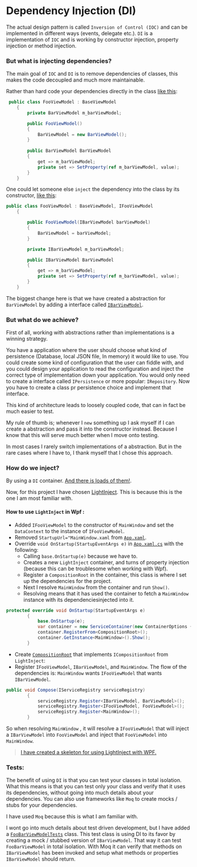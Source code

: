 # Dependency Injection (DI)
The actual design pattern is called ``Inversion of Control (IOC)`` and can be implemented in different ways (events, 
delegate etc.). ``DI`` is a implementation of `IOC` and is working by constructor injection, property injection or 
method 
injection.

### But what is injecting dependencies?
The main goal of ``IOC`` and `DI` is to remove dependencies of classes, this makes the code decoupled and much 
more maintainable. 

Rather than hard code your dependencies directly in the class [like this](ViewModels/NoDependencyInjection/FooViewModel.cs):

```c#
 public class FooViewModel : BaseViewModel
    {
        private BarViewModel m_barViewModel;

        public FooViewModel()
        {
            BarViewModel = new BarViewModel();
        }
        
        public BarViewModel BarViewModel    
        {
            get => m_barViewModel;
            private set => SetProperty(ref m_barViewModel, value);
        }
    }
```

One could let someone else `inject` the dependency into the class by its constructor, [like this](ViewModels/DependencyInjection/FooViewModel.cs):

````c#
public class FooViewModel : BaseViewModel, IFooViewModel
    {

        public FooViewModel(IBarViewModel barViewModel)
        {
            BarViewModel = barViewModel;
        }

        private IBarViewModel m_barViewModel;

        public IBarViewModel BarViewModel
        {
            get => m_barViewModel;
            private set => SetProperty(ref m_barViewModel, value);
        }
    }
````

The biggest change here is that we have created a abstraction for `BarViewModel` by adding a interface called 
[`IBarViewModel`](ViewModels/DependencyInjection/Interfaces/IBarViewModel.cs).

### But what do we achieve?
First of all, working with abstractions rather than implementations is a winning strategy. 

You have a application where the user should choose what kind of persistence (Database, local JSON file, In memory) it 
would like to use. You could create some kind of configuration that the user can fiddle with, and you could design your 
application to read the configuration and inject the correct type of implementation down your application. You would
only need to create a interface called `IPersistence` or more popular: `IRepository`. Now you have to create a 
class pr persistence choice and implement that interface.

This kind of architecture leads to loosely coupled code, that can in fact be much easier to test.

My rule of thumb is; whenever I `new` something up I ask myself if I can create a abstraction and pass it into the 
constructor instead. Because I know that this will serve much better when I move onto testing. 

In most cases I rarely switch implementations of a abstraction. But in the rare cases where I have to, I thank myself
 that I chose this approach.
 
 ### How do we inject?
By using a `DI` container. [And there is loads of them!](https://www.hanselman.com/blog/ListOfNETDependencyInjectionContainersIOC.aspx). 

Now, for this project I have chosen [LightInject](https://www.lightinject.net/). This is because this is the one I am
 most familiar with.
 
#### How to use `LightInject` in Wpf :
 * Added `IFooViewModel` to the constructor of `MainWindow` and set the `DataContext` to the instance of 
 `IFooViewModel`.
 * Removed `StartupUrl="MainWindow.xaml` from [`App.xaml`](App.xaml).
 * Override `void OnStartup(StartupEventArgs e)` in [`App.xaml.cs`](App.xaml.cs) with the following:
   * Calling `base.OnStartup(e)` because we have to. 
   * Creates a new `LightInject` container, and turns of property injection (because this can be troublesome when working with Wpf). 
   * Register a `CompositionRoot` in the container, this class is where I set up the dependencies for the project. 
   * Next I resolve `MainWindow` from the container and run `Show()`. 
   * Resolving means that it has used the container to fetch a `MainWindow` instance with its dependenciesinjected into it.
 ```c#
 protected override void OnStartup(StartupEventArgs e)
         {
             base.OnStartup(e);
             var container = new ServiceContainer(new ContainerOptions { EnablePropertyInjection = false });
             container.RegisterFrom<CompositionRoot>();
             container.GetInstance<MainWindow>().Show();
         }
 ```
 
* Create [`CompositionRoot`](CompositionRoot.cs) that implements `ICompositionRoot` from `LightInject`:
 * Register ``IFooViewModel``, ``IBarViewModel``, and `MainWindow`. The flow of the dependencies is: 
``MainWindow`` wants `IFooViewModel` that wants `IBarViewModel`.
```c#
public void Compose(IServiceRegistry serviceRegistry)
        {
            serviceRegistry.Register<IBarViewModel, BarViewModel>();
            serviceRegistry.Register<IFooViewModel, FooViewModel>();
            serviceRegistry.Register<MainWindow>();
        }
```
So when resolving `MainWindow` , it will resolve a `IFooViewModel` that will inject a `IBarViewModel` into 
`FooViewModel` and inject that `FooViewModel` into `MainWindow`.



> [I have created a skeleton for using LightInject with WPF.](https://github.com/haavamoa/LightInject.WPF.Skeleton)

### Tests:
The benefit of using ``DI`` is that you can test your classes in total isolation. What this means is that you can 
test only your class and verify that it uses its dependencies, without going into much details about your dependencies.
You can also use frameworks like ``Moq`` to create mocks / stubs for your dependencies.

I have used ``Moq`` because this is what I am familiar with. 

I wont go into much details about test driven development, but I have added a [`FooBarViewModelTests`](Tests/FooBarViewModelTests.cs) class.
This test class is using DI to its favor by creating a mock / stubbed version of `IBarViewModel`. That way it can test `FooBarViewModel` in total isolation.
With Moq it can verify that methods on `IBarViewModel` has been invoked and setup what methods or properties `IBarViewModel` should return.
 
 
 
  
